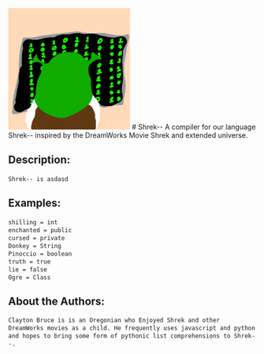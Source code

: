 <img src="doc/shrek--Logo2.0.png">
# Shrek--
A compiler for our language Shrek-- inspired by the DreamWorks Movie Shrek and extended universe.


## Description:
    Shrek-- is asdasd

## Examples:

    shilling = int
    enchanted = public
    cursed = private
    Donkey = String
    Pinoccio = boolean
    truth = true
    lie = false
    Ogre = Class

## About the Authors:

    Clayton Bruce is is an Oregonian who Enjoyed Shrek and other DreamWorks movies as a child. He frequently uses javascript and python and hopes to bring some form of pythonic list comprehensions to Shrek--. 
